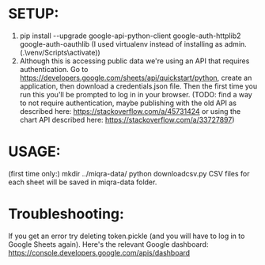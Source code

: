 
# SETUP:
1. pip install --upgrade google-api-python-client google-auth-httplib2 google-auth-oauthlib
  (I used virtualenv instead of installing as admin. (.\venv/Scripts\activate))
2. Although this is accessing public data we're using an API that requires authentication. 
  Go to https://developers.google.com/sheets/api/quickstart/python, create an application, then
  download a credentials.json file. Then the first time you run this you'll be prompted to log in
  in your browser.
  (TODO: find a way to not require authentication, maybe publishing with the old API 
  as described here: https://stackoverflow.com/a/45731424 
  or using the chart API described here: https://stackoverflow.com/a/33727897)

# USAGE:
  (first time only:) mkdir ../miqra-data/
  python downloadcsv.py
CSV files for each sheet will be saved in miqra-data folder.

# Troubleshooting:

If you get an error try deleting token.pickle (and you will have to log in to Google Sheets again).
Here's the relevant Google dashboard: https://console.developers.google.com/apis/dashboard